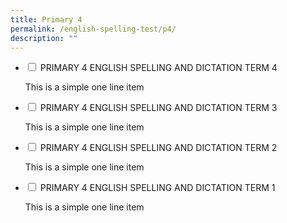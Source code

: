 ```yaml
---
title: Primary 4
permalink: /english-spelling-test/p4/
description: ""
---
```

<ul class="jekyllcodex_accordion">
  <li>
    <input type="checkbox" id="accordion1">
    <label for="accordion1">PRIMARY 4  ENGLISH SPELLING AND DICTATION TERM 4</label>
    <div>
      <p>This is a simple one line item</p>
    </div>
	</li>
	<li>
    <input type="checkbox" id="accordion2">
    <label for="accordion2">PRIMARY 4  ENGLISH SPELLING AND DICTATION TERM 3</label>
    <div>
      <p>This is a simple one line item</p>
    </div>
	</li>
	<li>
    <input type="checkbox" id="accordion3">
    <label for="accordion3">PRIMARY 4  ENGLISH SPELLING AND DICTATION TERM 2</label>
    <div>
      <p>This is a simple one line item</p>
    </div>
	</li>
	<li>
    <input type="checkbox" id="accordion4">
    <label for="accordion4">PRIMARY 4  ENGLISH SPELLING AND DICTATION TERM 1</label>
    <div>
      <p>This is a simple one line item</p>
    </div>
	</li>
</ul>
